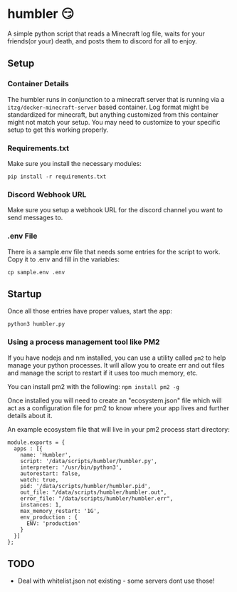 # humbler :smirk:
A simple python script that reads a Minecraft log file, waits for your friends(or your) death, and posts them to discord for all to enjoy.

## Setup

### Container Details
The humbler runs in conjunction to a minecraft server that is running via a `itzg/docker-minecraft-server` based container. 
Log format might be standardized for minecraft, but anything customized from this container might not match your setup. 
You may need to customize to your specific setup to get this working properly.

### Requirements.txt
Make sure you install the necessary modules:
```
pip install -r requirements.txt
```

### Discord Webhook URL
Make sure you setup a webhook URL for the discord channel you want to send messages to. 

### .env File
There is a sample.env file that needs some entries for the script to work. Copy it to .env and fill in the variables:
```
cp sample.env .env
```
## Startup
Once all those entries have proper values, start the app:

```
python3 humbler.py
```
### Using a process management tool like PM2
If you have nodejs and nm installed, you can use a utility called `pm2` to help manage your python processes. It will allow you to create err and out files and manage the script to restart if it uses too much memory, etc. 

You can install pm2 with the following:
```npm install pm2 -g```

Once installed you will need to create an "ecosystem.json" file which will act as a configuration file for pm2 to know where your app lives and further details about it.

An example ecosystem file that will live in your pm2 process start directory:
```
module.exports = {
  apps : [{
    name: 'Humbler',
    script: '/data/scripts/humbler/humbler.py',
    interpreter: '/usr/bin/python3',
    autorestart: false,
    watch: true,
    pid: '/data/scripts/humbler/humbler.pid',
    out_file: "/data/scripts/humbler/humbler.out",
    error_file: "/data/scripts/humbler/humbler.err",
    instances: 1,
    max_memory_restart: '1G',
    env_production : {
      ENV: 'production'
    }
  }]
};
```

## TODO

- Deal with whitelist.json not existing - some servers dont use those!
